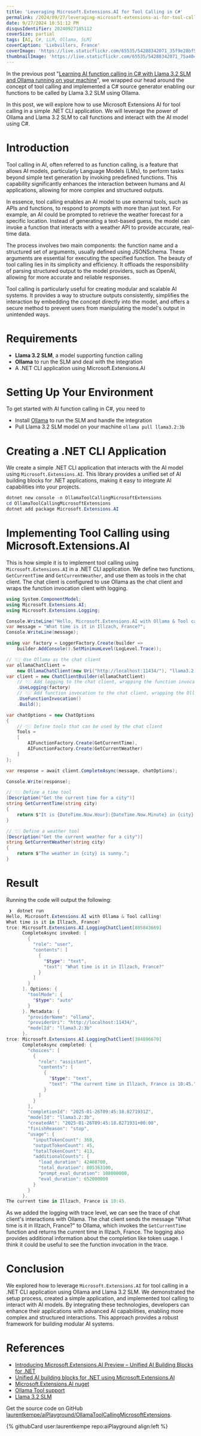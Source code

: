 ```yaml
---
title: 'Leveraging Microsoft.Extensions.AI for Tool Calling in C#'
permalink: /2024/09/27/leveraging-microsoft-extensions-ai-for-tool-calling-in-csharp/
date: 9/27/2024 10:51:12 PM
disqusIdentifier: 20240927105112
coverSize: partial
tags: [AI, C#, LLM, Ollama, SLM]
coverCaption: 'Liebvillers, France'
coverImage: 'https://live.staticflickr.com/65535/54288342071_35f9e28bf5_h.jpg'
thumbnailImage: 'https://live.staticflickr.com/65535/54288342071_75a4049e30_q.jpg'
---
```

In the previous post "[Learning AI function calling in C# with Llama 3.2 SLM and Ollama running on your machine](https://laurentkempe.com/2024/10/28/learning-ai-function-calling-in-csharp-with-llama-32-slm-and-ollama-running-on-your-machine/)", we wrapped our head around the concept of tool calling and implemented a C# source generator enabling our functions to be called by Llama 3.2 SLM using Ollama. 

In this post, we will explore how to use Microsoft Extensions AI for tool calling in a simple .NET CLI application. We will leverage the power of Ollama and Llama 3.2 SLM to call functions and interact with the AI model using C#.
<!-- more -->
# Introduction

Tool calling in AI, often referred to as function calling, is a feature that allows AI models, particularly Language Models (LMs), to perform tasks beyond simple text generation by invoking predefined functions. This capability significantly enhances the interaction between humans and AI applications, allowing for more complex and structured outputs.

In essence, tool calling enables an AI model to use external tools, such as APIs and functions, to respond to prompts with more than just text. For example, an AI could be prompted to retrieve the weather forecast for a specific location. Instead of generating a text-based guess, the model can invoke a function that interacts with a weather API to provide accurate, real-time data.

The process involves two main components: the function name and a structured set of arguments, usually defined using JSONSchema. These arguments are essential for executing the specified function. The beauty of tool calling lies in its simplicity and efficiency. It offloads the responsibility of parsing structured output to the model providers, such as OpenAI, allowing for more accurate and reliable responses.

Tool calling is particularly useful for creating modular and scalable AI systems. It provides a way to structure outputs consistently, simplifies the interaction by embedding the concept directly into the model, and offers a secure method to prevent users from manipulating the model's output in unintended ways.

# Requirements

* **Llama 3.2 SLM**, a model supporting function calling
* **Ollama** to run the SLM and deal with the integration
* A .NET CLI application using Microsoft.Extensions.AI

# Setting Up Your Environment

To get started with AI function calling in C#, you need to

* Install [Ollama](https://www.ollama.com/) to run the SLM and handle the integration
* Pull Llama 3.2 SLM model on your machine `ollama pull llama3.2:3b`

# Creating a .NET CLI Application

We create a simple .NET CLI application that interacts with the AI model using `Microsoft.Extensions.AI`. This library provides a unified set of AI building blocks for .NET applications, making it easy to integrate AI capabilities into your projects.

```powershell
dotnet new console -n OllamaToolCallingMicrosoftExtensions
cd OllamaToolCallingMicrosoftExtensions
dotnet add package Microsoft.Extensions.AI
```

# Implementing Tool Calling using Microsoft.Extensions.AI

This is how simple it is to implement tool calling using `Microsoft.Extensions.AI` in a .NET CLI application. We define two functions, `GetCurrentTime` and `GetCurrentWeather`, and use them as tools in the chat client. The chat client is configured to use Ollama as the chat client and wraps the function invocation client with logging.

```csharp
using System.ComponentModel;
using Microsoft.Extensions.AI;
using Microsoft.Extensions.Logging;

Console.WriteLine("Hello, Microsoft.Extensions.AI with Ollama & Tool calling!");
var message = "What time is it in Illzach, France?";
Console.WriteLine(message);

using var factory = LoggerFactory.Create(builder => 
    builder.AddConsole().SetMinimumLevel(LogLevel.Trace));

// 👇🏼 Use Ollama as the chat client
var ollamaChatClient = 
    new OllamaChatClient(new Uri("http://localhost:11434/"), "llama3.2:3b");
var client = new ChatClientBuilder(ollamaChatClient)
    // 👇🏼 Add logging to the chat client, wrapping the function invocation client 
    .UseLogging(factory)
    // 👇🏼 Add function invocation to the chat client, wrapping the Ollama client
    .UseFunctionInvocation()
    .Build();

var chatOptions = new ChatOptions
{
    // 👇🏼 Define tools that can be used by the chat client
    Tools =
    [
        AIFunctionFactory.Create(GetCurrentTime),
        AIFunctionFactory.Create(GetCurrentWeather)
    ]
};

var response = await client.CompleteAsync(message, chatOptions);

Console.Write(response);

// 👇🏼 Define a time tool
[Description("Get the current time for a city")]
string GetCurrentTime(string city)
{
    return $"It is {DateTime.Now.Hour}:{DateTime.Now.Minute} in {city}.";
}

// 👇🏼 Define a weather tool
[Description("Get the current weather for a city")]
string GetCurrentWeather(string city)
{
    return $"The weather in {city} is sunny.";
}
```

# Result

Running the code will output the following:

```powershell
 ❯  dotnet run
Hello, Microsoft.Extensions.AI with Ollama & Tool calling!
What time is it in Illzach, France?
trce: Microsoft.Extensions.AI.LoggingChatClient[805843669]
      CompleteAsync invoked: [
        {
          "role": "user",
          "contents": [
            {
              "$type": "text",
              "text": "What time is it in Illzach, France?"
            }
          ]
        }
      ]. Options: {
        "toolMode": {
          "$type": "auto"
        }
      }. Metadata: {
        "providerName": "ollama",
        "providerUri": "http://localhost:11434/",
        "modelId": "llama3.2:3b"
      }.
trce: Microsoft.Extensions.AI.LoggingChatClient[384896670]
      CompleteAsync completed: {
        "choices": [
          {
            "role": "assistant",
            "contents": [
              {
                "$type": "text",
                "text": "The current time in Illzach, France is 10:45."
              }
            ]
          }
        ],
        "completionId": "2025-01-26T09:45:18.8271931Z",
        "modelId": "llama3.2:3b",
        "createdAt": "2025-01-26T09:45:18.8271931+00:00",
        "finishReason": "stop",
        "usage": {
          "inputTokenCount": 368,
          "outputTokenCount": 45,
          "totalTokenCount": 413,
          "additionalCounts": {
            "load_duration": 42408700,
            "total_duration": 805363100,
            "prompt_eval_duration": 108000000,
            "eval_duration": 652000000
          }
        }
      }.
The current time in Illzach, France is 10:45.
```

As we added the logging with trace level, we can see the trace of chat client's interactions with Ollama. The chat client sends the message "What time is it in Illzach, France?" to Ollama, which invokes the `GetCurrentTime` function and returns the current time in Illzach, France. The logging also provides additional information about the completion like token usage. I think it could be useful to see the function invocation in the trace.

# Conclusion

We explored how to leverage `Microsoft.Extensions.AI` for tool calling in a .NET CLI application using Ollama and Llama 3.2 SLM. We demonstrated the setup process, created a simple application, and implemented tool calling to interact with AI models. By integrating these technologies, developers can enhance their applications with advanced AI capabilities, enabling more complex and structured interactions. This approach provides a robust framework for building modular AI systems.

# References

- [Introducing Microsoft.Extensions.AI Preview – Unified AI Building Blocks for .NET](https://devblogs.microsoft.com/dotnet/introducing-microsoft-extensions-ai-preview/)
- [Unified AI building blocks for .NET using Microsoft.Extensions.AI](https://learn.microsoft.com/en-us/dotnet/ai/ai-extensions)
- [Microsoft.Extensions.AI nuget](https://www.nuget.org/packages/Microsoft.Extensions.AI/9.0.1-preview.1.24570.5#readme-body-tab)
- [Ollama Tool support](https://www.ollama.com/blog/tool-support)
- [Llama 3.2 SLM](https://ollama.com)

Get the source code on GitHub [laurentkempe/aiPlayground/OllamaToolCallingMicrosoftExtensions](https://github.com/laurentkempe/aiPlayground/tree/main/OllamaToolCallingMicrosoftExtensions).

<p></p>
{% githubCard user:laurentkempe repo:aiPlayground align:left %}
